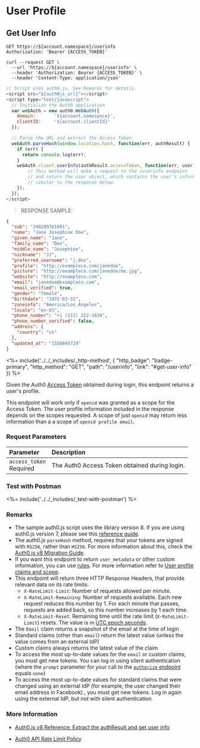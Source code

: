 # User Profile

## Get User Info

```http
GET https://${account.namespace}/userinfo
Authorization: 'Bearer {ACCESS_TOKEN}'
```

```shell
curl --request GET \
  --url 'https://${account.namespace}/userinfo' \
  --header 'Authorization: Bearer {ACCESS_TOKEN}' \
  --header 'Content-Type: application/json'
```

```javascript
// Script uses auth0.js. See Remarks for details.
<script src="${auth0js_url}"></script>
<script type="text/javascript">
  // Initialize the Auth0 application
  var webAuth = new auth0.WebAuth({
    domain:       '${account.namespace}',
    clientID:     '${account.clientId}'
  });

  // Parse the URL and extract the Access Token
  webAuth.parseHash(window.location.hash, function(err, authResult) {
    if (err) {
      return console.log(err);
    }
    webAuth.client.userInfo(authResult.accessToken, function(err, user) {
        // This method will make a request to the /userinfo endpoint
        // and return the user object, which contains the user's information,
        // similar to the response below.
    });
  });
</script>
```

> RESPONSE SAMPLE:

```json
{
  "sub": "248289761001",
  "name": "Jane Josephine Doe",
  "given_name": "Jane",
  "family_name": "Doe",
  "middle_name": "Josephine",
  "nickname": "JJ",
  "preferred_username": "j.doe",
  "profile": "http://exampleco.com/janedoe",
  "picture": "http://exampleco.com/janedoe/me.jpg",
  "website": "http://exampleco.com",
  "email": "janedoe@exampleco.com",
  "email_verified": true,
  "gender": "female",
  "birthdate": "1972-03-31",
  "zoneinfo": "America/Los_Angeles",
  "locale": "en-US",
  "phone_number": "+1 (111) 222-3434",
  "phone_number_verified": false,
  "address": {
    "country": "us"
  },
  "updated_at": "1556845729"
}
```

<%= include('../../_includes/_http-method', {
  "http_badge": "badge-primary",
  "http_method": "GET",
  "path": "/userinfo",
  "link": "#get-user-info"
}) %>

Given the Auth0 [Access Token](/tokens/overview-access-tokens) obtained during login, this endpoint returns a user's profile.

This endpoint will work only if `openid` was granted as a scope for the Access Token. The user profile information included in the response depends on the scopes requested. A scope of just `openid` may return less information than a a scope of `openid profile email`.

### Request Parameters

| Parameter        | Description |
|:-----------------|:------------|
| `access_token` <br/><span class="label label-danger">Required</span> | The Auth0 Access Token obtained during login. |

### Test with Postman

<%= include('../../_includes/_test-with-postman') %>

### Remarks

- The sample auth0.js script uses the library version 8. If you are using auth0.js version 7, please see this [reference guide](/libraries/auth0js/v7).
- The auth0.js `parseHash` method, requires that your tokens are signed with `RS256`, rather than `HS256`. For more information about this, check the [Auth0.js v8 Migration Guide](/libraries/auth0js/migration-guide#the-parsehash-method).
- If you want this endpoint to return `user_metadata` or other custom information, you can use [rules](/rules#copy-user-metadata-to-id-token). For more information refer to [User profile claims and scope](/api-auth/tutorials/adoption/scope-custom-claims).
- This endpoint will return three HTTP Response Headers, that provide relevant data on its rate limits:
  - `X-RateLimit-Limit`: Number of requests allowed per minute.
  - `X-RateLimit-Remaining`: Number of requests available. Each new request reduces this number by 1. For each minute that passes, requests are added back, so this number increases by 1 each time.
  - `X-RateLimit-Reset`: Remaining time until the rate limit (`X-RateLimit-Limit`) resets. The value is in [UTC epoch seconds](https://en.wikipedia.org/wiki/Unix_time).
- The `Email` claim returns a snapshot of the email at the time of login
- Standard claims (other than `email`) return the latest value (unless the value comes from an external IdP)
- Custom claims always returns the latest value of the claim
- To access the most up-to-date values for the `email` or custom claims, you must get new tokens. You can log in using silent authentication (where the `prompt` parameter for your call to the [`authorize` endpoint](/api/authentication#authorization-code-grant) equals `none`)
- To access the most up-to-date values for standard claims that were changed using an external IdP (for example, the user changed their email address in Facebook)., you must get new tokens. Log in again using the external IdP, but *not* with silent authentication.

### More Information

- [Auth0.js v8 Reference: Extract the authResult and get user info](/libraries/auth0js#extract-the-authresult-and-get-user-info)

- [Auth0 API Rate Limit Policy](/policies/rate-limits)
